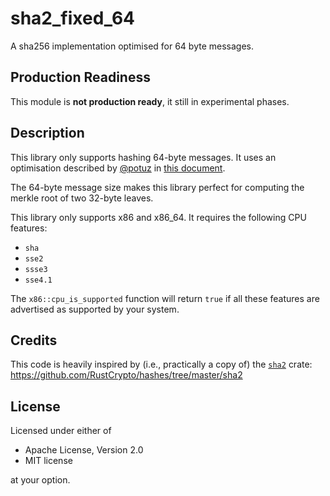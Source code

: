 # sha2_fixed_64

A sha256 implementation optimised for 64 byte messages.

## Production Readiness

This module is **not production ready**, it still in experimental phases.

## Description

This library only supports hashing 64-byte messages. It uses an optimisation
described by [@potuz](https://github.com/potuz) in [this
document](https://hackmd.io/80mJ75A5QeeRcrNmqcuU-g).

The 64-byte message size makes this library perfect for computing the merkle
root of two 32-byte leaves.

This library only supports x86 and x86_64. It requires the following CPU
features:

- `sha`
- `sse2`
- `ssse3`
- `sse4.1`

The `x86::cpu_is_supported` function will return `true` if all these features
are advertised as supported by your system.

## Credits

This code is heavily inspired by (i.e., practically a copy of) the
[`sha2`](https://crates.io/crates/sha2) crate:
https://github.com/RustCrypto/hashes/tree/master/sha2

## License

Licensed under either of

- Apache License, Version 2.0
- MIT license

at your option.
